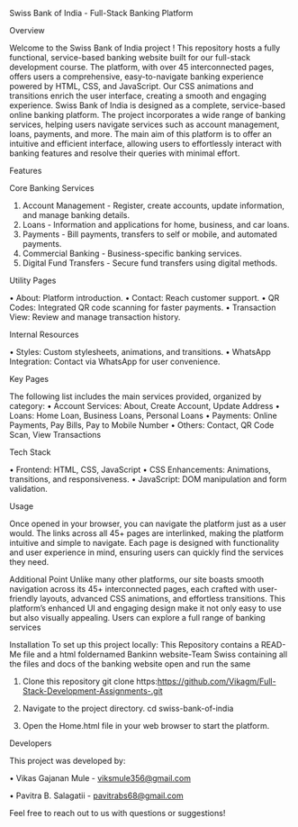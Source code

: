 Swiss Bank of India - Full-Stack Banking Platform

Overview

Welcome to the Swiss Bank of India project ! This repository hosts a fully functional, service-based banking website built for our full-stack development course. The platform, with over 45 interconnected pages, offers users a comprehensive, easy-to-navigate banking experience powered by HTML, CSS, and JavaScript. Our CSS animations and transitions enrich the user interface, creating a smooth and engaging experience.
Swiss Bank of India is designed as a complete, service-based online banking platform. The project incorporates a wide range of banking services, helping users navigate services such as account management, loans, payments, and more.
The main aim of this platform is to offer an intuitive and efficient interface, allowing users to effortlessly interact with banking features and resolve their queries with minimal effort.

Features

Core Banking Services

1.	Account Management - Register, create accounts, update information, and manage banking details.
2.	Loans - Information and applications for home, business, and car loans.
3.	Payments - Bill payments, transfers to self or mobile, and automated payments.
4.	Commercial Banking - Business-specific banking services.
5.	Digital Fund Transfers - Secure fund transfers using digital methods.

Utility Pages

•	About: Platform introduction.
•	Contact: Reach customer support.
•	QR Codes: Integrated QR code scanning for faster payments.
•	Transaction View: Review and manage transaction history.

Internal Resources

•	Styles: Custom stylesheets, animations, and transitions.
•	WhatsApp Integration: Contact via WhatsApp for user convenience.

Key Pages

The following list includes the main services provided, organized by category:
•	Account Services: About, Create Account, Update Address
•	Loans: Home Loan, Business Loans, Personal Loans
•	Payments: Online Payments, Pay Bills, Pay to Mobile Number
•	Others: Contact, QR Code Scan, View Transactions

Tech Stack

•	Frontend: HTML, CSS, JavaScript
•	CSS Enhancements: Animations, transitions, and responsiveness.
•	JavaScript: DOM manipulation and form validation.

Usage

Once opened in your browser, you can navigate the platform just as a user would. The links across all 45+ pages are interlinked, making the platform intuitive and simple to navigate. Each page is designed with functionality and user experience in mind, ensuring users can quickly find the services they need.

Additional Point 
Unlike many other platforms, our site boasts smooth navigation across its 45+ interconnected pages, each crafted with user-friendly layouts, advanced CSS animations, and effortless transitions.
This platform’s enhanced UI and engaging design make it not only easy to use but also visually appealing. Users can explore a full range of banking services

Installation
To set up this project locally:
This Repository contains a READ-Me file and a html foldernamed Bankinn website-Team Swiss containing all the files and docs of the banking website open and run the same 

1.	Clone this repository
git clone https:https://github.com/Vikagm/Full-Stack-Development-Assignments-.git

3.	Navigate to the project directory.
cd swiss-bank-of-india

5.	Open the Home.html file in your web browser to start the platform.

Developers

This project was developed by:

•	Vikas Gajanan Mule - viksmule356@gmail.com

•	Pavitra B. Salagatii - pavitrabs68@gmail.com

Feel free to reach out to us with questions or suggestions!






